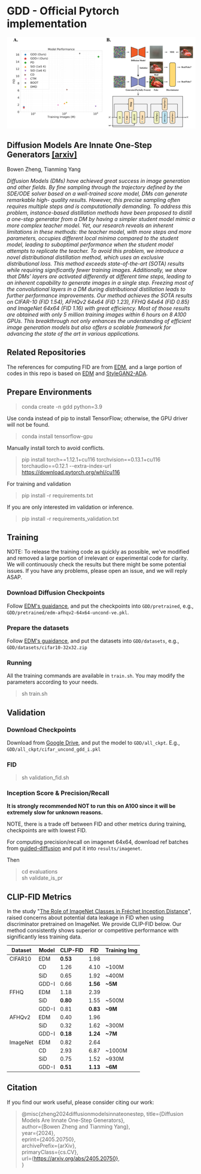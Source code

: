 # GDD - Official Pytorch implementation
![image](./fig/main.png)

## Diffusion Models Are Innate One-Step Generators  [[arxiv]](https://arxiv.org/abs/2405.20750)

Bowen Zheng, Tianming Yang

*Diffusion Models (DMs) have achieved great success in image generation and
other fields. By fine sampling through the trajectory defined by the SDE/ODE
solver based on a well-trained score model, DMs can generate remarkable high-
quality results. However, this precise sampling often requires multiple steps and is
computationally demanding. To address this problem, instance-based distillation
methods have been proposed to distill a one-step generator from a DM by having
a simpler student model mimic a more complex teacher model. Yet, our research
reveals an inherent limitations in these methods: the teacher model, with more steps
and more parameters, occupies different local minima compared to the student
model, leading to suboptimal performance when the student model attempts to
replicate the teacher. To avoid this problem, we introduce a novel distributional
distillation method, which uses an exclusive distributional loss. This method
exceeds state-of-the-art (SOTA) results while requiring significantly fewer training
images. Additionally, we show that DMs’ layers are activated differently at different
time steps, leading to an inherent capability to generate images in a single step.
Freezing most of the convolutional layers in a DM during distributional distillation
leads to further performance improvements. Our method achieves the SOTA results
on CIFAR-10 (FID 1.54), AFHQv2 64x64 (FID 1.23), FFHQ 64x64 (FID 0.85)
and ImageNet 64x64 (FID 1.16) with great efficiency. Most of those results are
obtained with only 5 million training images within 6 hours on 8 A100 GPUs. This
breakthrough not only enhances the understanding of efficient image generation
models but also offers a scalable framework for advancing the state of the art in
various applications.*

## Related Repositories
The references for computing FID are from [EDM](https://github.com/NVlabs/edm), and a large portion of codes in this repo is based on [EDM](https://github.com/NVlabs/edm) and [StyleGAN2-ADA](https://github.com/NVlabs/stylegan2-ada-pytorch). 

## Prepare Environments
> conda create -n gdd python=3.9

Use conda instead of pip to install TensorFlow; otherwise, the GPU driver will not be found.
> conda install tensorflow-gpu

Manually install torch to avoid conflicts.
> pip install torch==1.12.1+cu116 torchvision==0.13.1+cu116 torchaudio==0.12.1 --extra-index-url https://download.pytorch.org/whl/cu116


For training and validation
> pip install -r requirements.txt 

If you are only interested im validation or inference.
> pip install -r requirements_validation.txt 



## Training
NOTE: To release the training code as quickly as possible, we’ve modified and removed a large portion of irrelevant or experimental code for clarity. We will continuously check the results but there might be some potential issues. If you have any problems, please open an issue, and we will reply ASAP.

### Download Diffusion Checkpoints
Follow [EDM's guaidance](https://github.com/NVlabs/edm?tab=readme-ov-file#pre-trained-models), and put the checkpoints into `GDD/pretrained`, e.g., `GDD/pretrained/edm-afhqv2-64x64-uncond-ve.pkl`.

### Prepare the datasets
Follow [EDM's guaidance](https://github.com/NVlabs/edm?tab=readme-ov-file#preparing-datasets), and put the datasets into `GDD/datasets`, e.g., `GDD/datasets/cifar10-32x32.zip`
### Running
All the training commands are available in `train.sh`. You may modify the parameters according to your needs.
> sh train.sh

## Validation

### Download Checkpoints
Download from [Google Drive](https://drive.google.com/drive/folders/1U0lrxJWcLt5d3oAbVUU3FJOY0lQSrZQH?usp=sharing), and put the model to `GDD/all_ckpt`. E.g., `GDD/all_ckpt/cifar_uncond_gdd_i.pkl`

### FID
> sh validation_fid.sh

### Inception Score & Precision/Recall
**It is strongly recommended NOT to run this on A100 since it will be extremely slow for unknown reasons.**

NOTE, there is a trade off between FID and other metrics during training, checkpoints are with lowest FID.

For computing precision/recall on imagenet 64x64, download ref batches from [guided-diffusion](https://openaipublic.blob.core.windows.net/diffusion/jul-2021/ref_batches/imagenet/64/VIRTUAL_imagenet64_labeled.npz) and put it into `results/imagenet`.

Then
> cd evaluations \
> sh validate_is_pr


## CLIP-FID Metrics
In the study "[The Role of ImageNet Classes in Fréchet Inception Distance](https://arxiv.org/abs/2203.06026)", raised concerns about potential data leakage in FID when using discriminator pretrained on ImageNet. We provide CLIP-FID below. Our method consistently shows superior or competitive performance with significantly less training data.

|Dataset|Model|CLIP-FID|FID|Training Img
|-|-|-|-|-|
|CIFAR10|EDM|**0.53**|1.98||
||CD|1.26|4.10|~100M|1|
||SiD|0.65|1.92|~400M|1|
||GDD-I|0.66|**1.56**|**~5M**|
|FFHQ|EDM|1.18|2.39||
||SiD|**0.80**|1.55|~500M|1|
||GDD-I|0.81|**0.83**|**~9M**|
|AFHQv2|EDM|0.40|1.96||
||SiD|0.32|1.62|~300M|1|
||GDD-I|**0.18**|**1.24**|**~7M**|
|ImageNet|EDM|0.82|2.64||
||CD|2.93|6.87|~1000M|1|
||SiD|0.75|1.52|~930M|1|
||GDD-I|**0.51**|**1.13**|**~6M**|


## Citation
If you find our work useful, please consider citing our work:

>@misc{zheng2024diffusionmodelsinnateonestep,
     title={Diffusion Models Are Innate One-Step Generators}, \
      author={Bowen Zheng and Tianming Yang},\
      year={2024},\
      eprint={2405.20750},\
      archivePrefix={arXiv},\
      primaryClass={cs.CV},\
      url={https://arxiv.org/abs/2405.20750}, \
}

